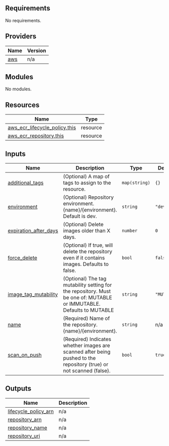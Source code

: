 <!-- BEGIN_TF_DOCS -->
## Requirements

No requirements.

## Providers

| Name | Version |
|------|---------|
| <a name="provider_aws"></a> [aws](#provider\_aws) | n/a |

## Modules

No modules.

## Resources

| Name | Type |
|------|------|
| [aws_ecr_lifecycle_policy.this](https://registry.terraform.io/providers/hashicorp/aws/latest/docs/resources/ecr_lifecycle_policy) | resource |
| [aws_ecr_repository.this](https://registry.terraform.io/providers/hashicorp/aws/latest/docs/resources/ecr_repository) | resource |

## Inputs

| Name | Description | Type | Default | Required |
|------|-------------|------|---------|:--------:|
| <a name="input_additional_tags"></a> [additional\_tags](#input\_additional\_tags) | (Optional) A map of tags to assign to the resource. | `map(string)` | `{}` | no |
| <a name="input_environment"></a> [environment](#input\_environment) | (Optional) Repository environment. {name}/{environment}. Default is dev. | `string` | `"dev"` | no |
| <a name="input_expiration_after_days"></a> [expiration\_after\_days](#input\_expiration\_after\_days) | (Optional) Delete images older than X days. | `number` | `0` | no |
| <a name="input_force_delete"></a> [force\_delete](#input\_force\_delete) | (Optional) If true, will delete the repository even if it contains images. Defaults to false. | `bool` | `false` | no |
| <a name="input_image_tag_mutability"></a> [image\_tag\_mutability](#input\_image\_tag\_mutability) | (Optional) The tag mutability setting for the repository. Must be one of: MUTABLE or IMMUTABLE. Defaults to MUTABLE | `string` | `"MUTABLE"` | no |
| <a name="input_name"></a> [name](#input\_name) | (Required) Name of the repository. {name}/{environment}. | `string` | n/a | yes |
| <a name="input_scan_on_push"></a> [scan\_on\_push](#input\_scan\_on\_push) | (Required) Indicates whether images are scanned after being pushed to the repository (true) or not scanned (false). | `bool` | `true` | no |

## Outputs

| Name | Description |
|------|-------------|
| <a name="output_lifecycle_policy_arn"></a> [lifecycle\_policy\_arn](#output\_lifecycle\_policy\_arn) | n/a |
| <a name="output_repository_arn"></a> [repository\_arn](#output\_repository\_arn) | n/a |
| <a name="output_repository_name"></a> [repository\_name](#output\_repository\_name) | n/a |
| <a name="output_repository_uri"></a> [repository\_uri](#output\_repository\_uri) | n/a |
<!-- END_TF_DOCS -->